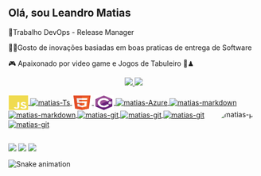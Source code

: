 ## Olá, sou Leandro Matias
🚀Trabalho DevOps - Release Manager

👨‍💻Gosto de inovações basiadas em boas praticas de entrega de Software

🎮 Apaixonado por video game e Jogos de Tabuleiro 🎲♟

<div align="center">
  <a href="https://github.com/leandromatias">
  <img height="180em" src="https://github-readme-stats.vercel.app/api?username=lsmatias&show_icons=true&theme=tokyonight&include_all_commits=true&count_private=true"/>
  <img height="180em" src="https://github-readme-stats.vercel.app/api/top-langs/?username=lsmatias&layout=compact&langs_count=7&theme=tokyonight"/>
</div>
 <div style="display: inline_block"><br>
  <img align="center" alt="matias-Js" height="30" width="40" src="https://raw.githubusercontent.com/devicons/devicon/master/icons/javascript/javascript-plain.svg">
  <img align="center" alt="matias-Ts" height="30" width="40" src="https://cdn.jsdelivr.net/gh/devicons/devicon/icons/typescript/typescript-original.svg">
  <img align="center" alt="matias-HTML" height="30" width="40" src="https://raw.githubusercontent.com/devicons/devicon/master/icons/html5/html5-original.svg">
  <img align="center" alt="matias-Csharp" height="30" width="40" src="https://raw.githubusercontent.com/devicons/devicon/master/icons/csharp/csharp-original.svg">
  <img align="center" alt="matias-Azure" height="30" width="40" src="https://cdn.jsdelivr.net/gh/devicons/devicon/icons/azure/azure-original.svg">
  <img align="center" alt="matias-markdown" height="30" width="40" src="https://cdn.jsdelivr.net/gh/devicons/devicon/icons/markdown/markdown-original.svg">
  <img align="center" alt="matias-markdown" height="30" width="40"src="https://cdn.jsdelivr.net/gh/devicons/devicon/icons/bitbucket/bitbucket-original.svg">
  <img align="center" alt="matias-git" height="30" width="40"src="https://cdn.jsdelivr.net/gh/devicons/devicon/icons/git/git-original.svg">
  <img align="center" alt="matias-git" height="30" width="40"src="https://cdn.jsdelivr.net/gh/devicons/devicon/icons/vscode/vscode-original.svg">
  <img align="center" alt="matias-git" height="30" width="40"src="https://cdn.jsdelivr.net/gh/devicons/devicon/icons/confluence/confluence-original.svg">
  <img align="right" alt="matias-pic" height="150" style="border-radius:50px;" src="https://img.icons8.com/dusk/160/000000/r2-d2.png">
  <img align="center" alt="matias-git" height="150" width="150"src="https://archivos.territorio.la/uploads/602ed40261526.png">
 </div>
  
  ##
 
<div> 
   <a href="https://www.youtube.com/user/Lsmatias1/videos" target="_blank"><img src="https://img.shields.io/badge/YouTube-FF0000?style=for-the-badge&logo=youtube&logoColor=white" target="_blank"></a>
  <a href="https://www.linkedin.com/in/lsmatias/" target="_blank"><img src="https://img.shields.io/badge/-LinkedIn-%230077B5?style=for-the-badge&logo=linkedin&logoColor=white" target="_blank"></a>
  <a href="https://almcom.wordpress.com/">
      <img src="https://img.shields.io/badge/DevOps Blog%20by-Leandro Matias%20%20%20%E2%86%92-gray.svg?colorA=655BE1&colorB=4F44D6&style=for-the-badge">
    </a>

![Snake animation](https://github.com/lsmatias/leandromatias/blob/output/github-contribution-grid-snake.svg)
 
</div>
